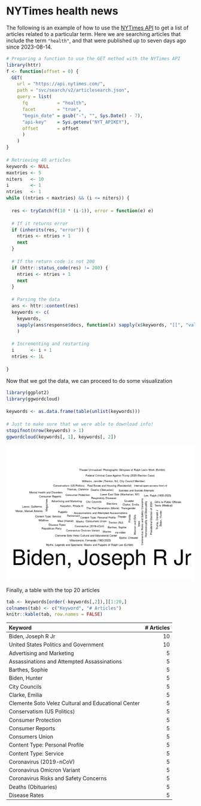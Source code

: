 
# NYTimes health news

The following is an example of how to use the [NYTimes
API](https://developer.nytimes.com/) to get a list of articles related
to a particular term. Here we are searching articles that include the
term `"health"`, and that were published up to seven days ago since
2023-08-14.

``` r
# Preparing a function to use the GET method with the NYTimes API
library(httr)
f <- function(offset = 0) {
  GET(
    url = "https://api.nytimes.com/",
    path = "svc/search/v2/articlesearch.json",
    query = list(
      fq           = "health",
      facet        = "true",
      "begin_date" = gsub("-", "", Sys.Date() - 7),
      "api-key"    = Sys.getenv("NYT_APIKEY"),
      offset       = offset
      )
    )
}

# Retrieving 40 articles
keywords <- NULL
maxtries <- 5
niters   <- 10
i        <- 1
ntries   <- 1
while ((ntries < maxtries) && (i <= niters)) {
  
  res <- tryCatch(f(10 * (i-1)), error = function(e) e)
  
  # If it returns error
  if (inherits(res, "error")) {
    ntries <- ntries + 1
    next
  }
  
  # If the return code is not 200
  if (httr::status_code(res) != 200) {
    ntries <- ntries + 1
    next
  }
  
  # Parsing the data
  ans <- httr::content(res)
  keywords <- c(
    keywords,
    sapply(ans$response$docs, function(x) sapply(x$keywords, "[[", "value"))
    )
  
  # Incrementing and restarting
  i      <- i + 1
  ntries <- 1L
  
}
```

Now that we got the data, we can proceed to do some visualization

``` r
library(ggplot2)
library(ggwordcloud)

keywords <- as.data.frame(table(unlist(keywords)))

# Just to make sure that we were able to download info!
stopifnot(nrow(keywords) > 1)
ggwordcloud(keywords[, 1], keywords[, 2])
```

![](README_files/figure-gfm/preparing-data-1.png)<!-- -->

Finally, a table with the top 20 articles

``` r
tab <- keywords[order(-keywords[,2]),][1:20,]
colnames(tab) <- c("Keyword", "# Articles")
knitr::kable(tab, row.names = FALSE)
```

| Keyword                                             | \# Articles |
|:----------------------------------------------------|------------:|
| Biden, Joseph R Jr                                  |          10 |
| United States Politics and Government               |          10 |
| Advertising and Marketing                           |           5 |
| Assassinations and Attempted Assassinations         |           5 |
| Barthes, Sophie                                     |           5 |
| Biden, Hunter                                       |           5 |
| City Councils                                       |           5 |
| Clarke, Emilia                                      |           5 |
| Clemente Soto Velez Cultural and Educational Center |           5 |
| Conservatism (US Politics)                          |           5 |
| Consumer Protection                                 |           5 |
| Consumer Reports                                    |           5 |
| Consumers Union                                     |           5 |
| Content Type: Personal Profile                      |           5 |
| Content Type: Service                               |           5 |
| Coronavirus (2019-nCoV)                             |           5 |
| Coronavirus Omicron Variant                         |           5 |
| Coronavirus Risks and Safety Concerns               |           5 |
| Deaths (Obituaries)                                 |           5 |
| Disease Rates                                       |           5 |

